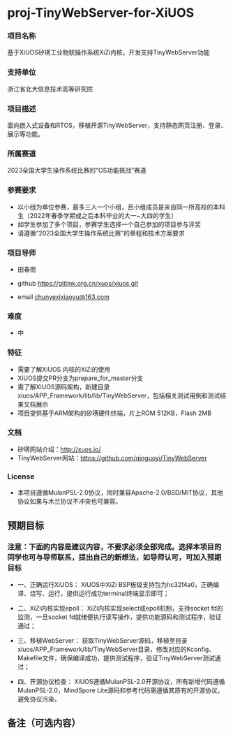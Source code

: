 # proj-TinyWebServer-for-XiUOS
### 项目名称
基于XiUOS矽璓工业物联操作系统XiZi内核，开发支持TinyWebServer功能

### 支持单位  
浙江省北大信息技术高等研究院

### 项目描述
面向嵌入式设备和RTOS，移植开源TinyWebServer，支持静态网页注册、登录、展示等功能。


### 所属赛道

2023全国大学生操作系统比赛的“OS功能挑战”赛道



### 参赛要求

- 以小组为单位参赛，最多三人一个小组，且小组成员是来自同一所高校的本科生（2022年春季学期或之后本科毕业的大一~大四的学生）
- 如学生参加了多个项目，参赛学生选择一个自己参加的项目参与评奖
- 请遵循“2023全国大学生操作系统比赛”的章程和技术方案要求



### 项目导师

* 田春雨

* github https://gitlink.org.cn/xuos/xiuos.git

* email chunyexixiaoyu@163.com



### 难度

* 中



### 特征


* 需要了解XiUOS 内核的XiZi的使用
* XiUOS提交PR分支为prepare_for_master分支
* 需了解XiUOS源码架构，新建目录xiuos/APP_Framework/lib/lib/TinyWebServer，包括相关测试用例和测试结果文档展示
* 项目提供基于ARM架构的矽璓硬件终端，片上ROM 512KB，Flash 2MB



### 文档

* 矽璓网站介绍：http://xuos.io/
* TinyWebServer网站：https://github.com/qinguoyi/TinyWebServer



### License

* 本项目遵循MulanPSL-2.0协议，同时兼容Apache-2.0/BSD/MIT协议，其他协议如果与木兰协议不冲突也可兼容。



## 预期目标

### 注意：下面的内容是建议内容，不要求必须全部完成。选择本项目的同学也可与导师联系，提出自己的新想法，如导师认可，可加入预期目标

* 一、正确运行XiUOS：
  XiUOS中XiZi BSP板级支持包为hc32f4a0，正确编译、烧写、运行，提供运行成功terminal终端显示即可；
  
* 二、XiZi内核实现epoll：
  XiZi内核实现select或epoll机制，支持socket fd的监测，一旦socket fd就绪便执行读写操作，提供功能源码和测试程序，验证通过；
  
* 三、移植WebServer：
获取TinyWebServer源码，移植至目录xiuos/APP_Framework/lib/TinyWebServer目录，修改对应的Kconfig、Makefile文件，确保编译成功，提供测试程序，验证TinyWebServer测试通过；

* 四、开源协议检查：
XiUOS遵循MulanPSL-2.0开源协议，所有新增代码遵循MulanPSL-2.0，MindSpore Lite源码和参考代码需遵循其原有的开源协议，避免协议污染。

## 备注（可选内容）